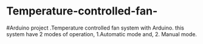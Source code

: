 # Temperature-controlled-fan-
#Arduino project .Temperature controlled fan system with Arduino.  this system have 2 modes of operation, 1.Automatic mode and, 2. Manual mode.
